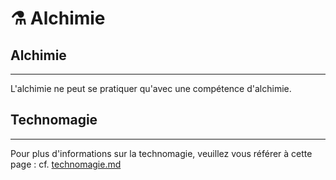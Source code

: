 # ⚗️ Alchimie



## Alchimie

***

L'alchimie ne peut se pratiquer qu'avec une compétence d'alchimie.

## Technomagie

***

Pour plus d'informations sur la technomagie, veuillez vous référer à cette page : cf. [technomagie.md](technomagie.md "mention")

